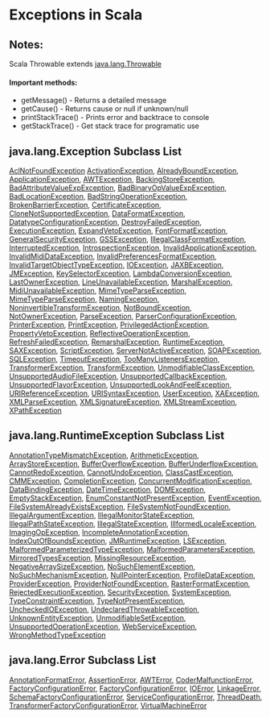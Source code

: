
# Exceptions in Scala
## Notes:
Scala Throwable extends [java.lang.Throwable](https://docs.oracle.com/javase/8/docs/api/java/lang/Throwable.html#java.lang.Throwable)

#### Important methods:
- getMessage() - Returns a detailed message
- getCause() - Returns cause or null if unknown/null
- printStackTrace() - Prints error and backtrace to console
- getStackTrace() - Get stack trace for programatic use

## java.lang.Exception  Subclass List

[AclNotFoundException](https://docs.oracle.com/javase/8/docs/api/java/security/acl/AclNotFoundException.html "class in java.security.acl")
[ActivationException](https://docs.oracle.com/javase/8/docs/api/java/rmi/activation/ActivationException.html "class in java.rmi.activation"), [AlreadyBoundException](https://docs.oracle.com/javase/8/docs/api/java/rmi/AlreadyBoundException.html "class in java.rmi"), [ApplicationException](https://docs.oracle.com/javase/8/docs/api/org/omg/CORBA/portable/ApplicationException.html "class in org.omg.CORBA.portable"), [AWTException](https://docs.oracle.com/javase/8/docs/api/java/awt/AWTException.html "class in java.awt"), [BackingStoreException](https://docs.oracle.com/javase/8/docs/api/java/util/prefs/BackingStoreException.html "class in java.util.prefs"), [BadAttributeValueExpException](https://docs.oracle.com/javase/8/docs/api/javax/management/BadAttributeValueExpException.html "class in javax.management"), [BadBinaryOpValueExpException](https://docs.oracle.com/javase/8/docs/api/javax/management/BadBinaryOpValueExpException.html "class in javax.management"), [BadLocationException](https://docs.oracle.com/javase/8/docs/api/javax/swing/text/BadLocationException.html "class in javax.swing.text"), [BadStringOperationException](https://docs.oracle.com/javase/8/docs/api/javax/management/BadStringOperationException.html "class in javax.management"), [BrokenBarrierException](https://docs.oracle.com/javase/8/docs/api/java/util/concurrent/BrokenBarrierException.html "class in java.util.concurrent"), [CertificateException](https://docs.oracle.com/javase/8/docs/api/javax/security/cert/CertificateException.html "class in javax.security.cert"), [CloneNotSupportedException](https://docs.oracle.com/javase/8/docs/api/java/lang/CloneNotSupportedException.html "class in java.lang"), [DataFormatException](https://docs.oracle.com/javase/8/docs/api/java/util/zip/DataFormatException.html "class in java.util.zip"), [DatatypeConfigurationException](https://docs.oracle.com/javase/8/docs/api/javax/xml/datatype/DatatypeConfigurationException.html "class in javax.xml.datatype"), [DestroyFailedException](https://docs.oracle.com/javase/8/docs/api/javax/security/auth/DestroyFailedException.html "class in javax.security.auth"), [ExecutionException](https://docs.oracle.com/javase/8/docs/api/java/util/concurrent/ExecutionException.html "class in java.util.concurrent"), [ExpandVetoException](https://docs.oracle.com/javase/8/docs/api/javax/swing/tree/ExpandVetoException.html "class in javax.swing.tree"), [FontFormatException](https://docs.oracle.com/javase/8/docs/api/java/awt/FontFormatException.html "class in java.awt"), [GeneralSecurityException](https://docs.oracle.com/javase/8/docs/api/java/security/GeneralSecurityException.html "class in java.security"), [GSSException](https://docs.oracle.com/javase/8/docs/api/org/ietf/jgss/GSSException.html "class in org.ietf.jgss"), [IllegalClassFormatException](https://docs.oracle.com/javase/8/docs/api/java/lang/instrument/IllegalClassFormatException.html "class in java.lang.instrument"), [InterruptedException](https://docs.oracle.com/javase/8/docs/api/java/lang/InterruptedException.html "class in java.lang"), [IntrospectionException](https://docs.oracle.com/javase/8/docs/api/java/beans/IntrospectionException.html "class in java.beans"), [InvalidApplicationException](https://docs.oracle.com/javase/8/docs/api/javax/management/InvalidApplicationException.html "class in javax.management"), [InvalidMidiDataException](https://docs.oracle.com/javase/8/docs/api/javax/sound/midi/InvalidMidiDataException.html "class in javax.sound.midi"), [InvalidPreferencesFormatException](https://docs.oracle.com/javase/8/docs/api/java/util/prefs/InvalidPreferencesFormatException.html "class in java.util.prefs"), [InvalidTargetObjectTypeException](https://docs.oracle.com/javase/8/docs/api/javax/management/modelmbean/InvalidTargetObjectTypeException.html "class in javax.management.modelmbean"), [IOException](https://docs.oracle.com/javase/8/docs/api/java/io/IOException.html "class in java.io"), [JAXBException](https://docs.oracle.com/javase/8/docs/api/javax/xml/bind/JAXBException.html "class in javax.xml.bind"), [JMException](https://docs.oracle.com/javase/8/docs/api/javax/management/JMException.html "class in javax.management"), [KeySelectorException](https://docs.oracle.com/javase/8/docs/api/javax/xml/crypto/KeySelectorException.html "class in javax.xml.crypto"), [LambdaConversionException](https://docs.oracle.com/javase/8/docs/api/java/lang/invoke/LambdaConversionException.html "class in java.lang.invoke"), [LastOwnerException](https://docs.oracle.com/javase/8/docs/api/java/security/acl/LastOwnerException.html "class in java.security.acl"), [LineUnavailableException](https://docs.oracle.com/javase/8/docs/api/javax/sound/sampled/LineUnavailableException.html "class in javax.sound.sampled"), [MarshalException](https://docs.oracle.com/javase/8/docs/api/javax/xml/crypto/MarshalException.html "class in javax.xml.crypto"), [MidiUnavailableException](https://docs.oracle.com/javase/8/docs/api/javax/sound/midi/MidiUnavailableException.html "class in javax.sound.midi"), [MimeTypeParseException](https://docs.oracle.com/javase/8/docs/api/java/awt/datatransfer/MimeTypeParseException.html "class in java.awt.datatransfer"), [MimeTypeParseException](https://docs.oracle.com/javase/8/docs/api/javax/activation/MimeTypeParseException.html "class in javax.activation"), [NamingException](https://docs.oracle.com/javase/8/docs/api/javax/naming/NamingException.html "class in javax.naming"), [NoninvertibleTransformException](https://docs.oracle.com/javase/8/docs/api/java/awt/geom/NoninvertibleTransformException.html "class in java.awt.geom"), [NotBoundException](https://docs.oracle.com/javase/8/docs/api/java/rmi/NotBoundException.html "class in java.rmi"), [NotOwnerException](https://docs.oracle.com/javase/8/docs/api/java/security/acl/NotOwnerException.html "class in java.security.acl"), [ParseException](https://docs.oracle.com/javase/8/docs/api/java/text/ParseException.html "class in java.text"), [ParserConfigurationException](https://docs.oracle.com/javase/8/docs/api/javax/xml/parsers/ParserConfigurationException.html "class in javax.xml.parsers"), [PrinterException](https://docs.oracle.com/javase/8/docs/api/java/awt/print/PrinterException.html "class in java.awt.print"), [PrintException](https://docs.oracle.com/javase/8/docs/api/javax/print/PrintException.html "class in javax.print"), [PrivilegedActionException](https://docs.oracle.com/javase/8/docs/api/java/security/PrivilegedActionException.html "class in java.security"), [PropertyVetoException](https://docs.oracle.com/javase/8/docs/api/java/beans/PropertyVetoException.html "class in java.beans"), [ReflectiveOperationException](https://docs.oracle.com/javase/8/docs/api/java/lang/ReflectiveOperationException.html "class in java.lang"), [RefreshFailedException](https://docs.oracle.com/javase/8/docs/api/javax/security/auth/RefreshFailedException.html "class in javax.security.auth"), [RemarshalException](https://docs.oracle.com/javase/8/docs/api/org/omg/CORBA/portable/RemarshalException.html "class in org.omg.CORBA.portable"), [RuntimeException](https://docs.oracle.com/javase/8/docs/api/java/lang/RuntimeException.html "class in java.lang"), [SAXException](https://docs.oracle.com/javase/8/docs/api/org/xml/sax/SAXException.html "class in org.xml.sax"), [ScriptException](https://docs.oracle.com/javase/8/docs/api/javax/script/ScriptException.html "class in javax.script"), [ServerNotActiveException](https://docs.oracle.com/javase/8/docs/api/java/rmi/server/ServerNotActiveException.html "class in java.rmi.server"), [SOAPException](https://docs.oracle.com/javase/8/docs/api/javax/xml/soap/SOAPException.html "class in javax.xml.soap"), [SQLException](https://docs.oracle.com/javase/8/docs/api/java/sql/SQLException.html "class in java.sql"), [TimeoutException](https://docs.oracle.com/javase/8/docs/api/java/util/concurrent/TimeoutException.html "class in java.util.concurrent"), [TooManyListenersException](https://docs.oracle.com/javase/8/docs/api/java/util/TooManyListenersException.html "class in java.util"), [TransformerException](https://docs.oracle.com/javase/8/docs/api/javax/xml/transform/TransformerException.html "class in javax.xml.transform"), [TransformException](https://docs.oracle.com/javase/8/docs/api/javax/xml/crypto/dsig/TransformException.html "class in javax.xml.crypto.dsig"), [UnmodifiableClassException](https://docs.oracle.com/javase/8/docs/api/java/lang/instrument/UnmodifiableClassException.html "class in java.lang.instrument"), [UnsupportedAudioFileException](https://docs.oracle.com/javase/8/docs/api/javax/sound/sampled/UnsupportedAudioFileException.html "class in javax.sound.sampled"), [UnsupportedCallbackException](https://docs.oracle.com/javase/8/docs/api/javax/security/auth/callback/UnsupportedCallbackException.html "class in javax.security.auth.callback"), [UnsupportedFlavorException](https://docs.oracle.com/javase/8/docs/api/java/awt/datatransfer/UnsupportedFlavorException.html "class in java.awt.datatransfer"), [UnsupportedLookAndFeelException](https://docs.oracle.com/javase/8/docs/api/javax/swing/UnsupportedLookAndFeelException.html "class in javax.swing"), [URIReferenceException](https://docs.oracle.com/javase/8/docs/api/javax/xml/crypto/URIReferenceException.html "class in javax.xml.crypto"), [URISyntaxException](https://docs.oracle.com/javase/8/docs/api/java/net/URISyntaxException.html "class in java.net"), [UserException](https://docs.oracle.com/javase/8/docs/api/org/omg/CORBA/UserException.html "class in org.omg.CORBA"), [XAException](https://docs.oracle.com/javase/8/docs/api/javax/transaction/xa/XAException.html "class in javax.transaction.xa"), [XMLParseException](https://docs.oracle.com/javase/8/docs/api/javax/management/modelmbean/XMLParseException.html "class in javax.management.modelmbean"), [XMLSignatureException](https://docs.oracle.com/javase/8/docs/api/javax/xml/crypto/dsig/XMLSignatureException.html "class in javax.xml.crypto.dsig"), [XMLStreamException](https://docs.oracle.com/javase/8/docs/api/javax/xml/stream/XMLStreamException.html "class in javax.xml.stream"), [XPathException](https://docs.oracle.com/javase/8/docs/api/javax/xml/xpath/XPathException.html "class in javax.xml.xpath")

## java.lang.RuntimeException Subclass List

[AnnotationTypeMismatchException](https://docs.oracle.com/javase/8/docs/api/java/lang/annotation/AnnotationTypeMismatchException.html "class in java.lang.annotation"), [ArithmeticException](https://docs.oracle.com/javase/8/docs/api/java/lang/ArithmeticException.html "class in java.lang"), [ArrayStoreException](https://docs.oracle.com/javase/8/docs/api/java/lang/ArrayStoreException.html "class in java.lang"), [BufferOverflowException](https://docs.oracle.com/javase/8/docs/api/java/nio/BufferOverflowException.html "class in java.nio"), [BufferUnderflowException](https://docs.oracle.com/javase/8/docs/api/java/nio/BufferUnderflowException.html "class in java.nio"), [CannotRedoException](https://docs.oracle.com/javase/8/docs/api/javax/swing/undo/CannotRedoException.html "class in javax.swing.undo"), [CannotUndoException](https://docs.oracle.com/javase/8/docs/api/javax/swing/undo/CannotUndoException.html "class in javax.swing.undo"), [ClassCastException](https://docs.oracle.com/javase/8/docs/api/java/lang/ClassCastException.html "class in java.lang"), [CMMException](https://docs.oracle.com/javase/8/docs/api/java/awt/color/CMMException.html "class in java.awt.color"), [CompletionException](https://docs.oracle.com/javase/8/docs/api/java/util/concurrent/CompletionException.html "class in java.util.concurrent"), [ConcurrentModificationException](https://docs.oracle.com/javase/8/docs/api/java/util/ConcurrentModificationException.html "class in java.util"), [DataBindingException](https://docs.oracle.com/javase/8/docs/api/javax/xml/bind/DataBindingException.html "class in javax.xml.bind"), [DateTimeException](https://docs.oracle.com/javase/8/docs/api/java/time/DateTimeException.html "class in java.time"), [DOMException](https://docs.oracle.com/javase/8/docs/api/org/w3c/dom/DOMException.html "class in org.w3c.dom"), [EmptyStackException](https://docs.oracle.com/javase/8/docs/api/java/util/EmptyStackException.html "class in java.util"), [EnumConstantNotPresentException](https://docs.oracle.com/javase/8/docs/api/java/lang/EnumConstantNotPresentException.html "class in java.lang"), [EventException](https://docs.oracle.com/javase/8/docs/api/org/w3c/dom/events/EventException.html "class in org.w3c.dom.events"), [FileSystemAlreadyExistsException](https://docs.oracle.com/javase/8/docs/api/java/nio/file/FileSystemAlreadyExistsException.html "class in java.nio.file"), [FileSystemNotFoundException](https://docs.oracle.com/javase/8/docs/api/java/nio/file/FileSystemNotFoundException.html "class in java.nio.file"), [IllegalArgumentException](https://docs.oracle.com/javase/8/docs/api/java/lang/IllegalArgumentException.html "class in java.lang"), [IllegalMonitorStateException](https://docs.oracle.com/javase/8/docs/api/java/lang/IllegalMonitorStateException.html "class in java.lang"), [IllegalPathStateException](https://docs.oracle.com/javase/8/docs/api/java/awt/geom/IllegalPathStateException.html "class in java.awt.geom"), [IllegalStateException](https://docs.oracle.com/javase/8/docs/api/java/lang/IllegalStateException.html "class in java.lang"), [IllformedLocaleException](https://docs.oracle.com/javase/8/docs/api/java/util/IllformedLocaleException.html "class in java.util"), [ImagingOpException](https://docs.oracle.com/javase/8/docs/api/java/awt/image/ImagingOpException.html "class in java.awt.image"), [IncompleteAnnotationException](https://docs.oracle.com/javase/8/docs/api/java/lang/annotation/IncompleteAnnotationException.html "class in java.lang.annotation"), [IndexOutOfBoundsException](https://docs.oracle.com/javase/8/docs/api/java/lang/IndexOutOfBoundsException.html "class in java.lang"), [JMRuntimeException](https://docs.oracle.com/javase/8/docs/api/javax/management/JMRuntimeException.html "class in javax.management"), [LSException](https://docs.oracle.com/javase/8/docs/api/org/w3c/dom/ls/LSException.html "class in org.w3c.dom.ls"), [MalformedParameterizedTypeException](https://docs.oracle.com/javase/8/docs/api/java/lang/reflect/MalformedParameterizedTypeException.html "class in java.lang.reflect"), [MalformedParametersException](https://docs.oracle.com/javase/8/docs/api/java/lang/reflect/MalformedParametersException.html "class in java.lang.reflect"), [MirroredTypesException](https://docs.oracle.com/javase/8/docs/api/javax/lang/model/type/MirroredTypesException.html "class in javax.lang.model.type"), [MissingResourceException](https://docs.oracle.com/javase/8/docs/api/java/util/MissingResourceException.html "class in java.util"), [NegativeArraySizeException](https://docs.oracle.com/javase/8/docs/api/java/lang/NegativeArraySizeException.html "class in java.lang"), [NoSuchElementException](https://docs.oracle.com/javase/8/docs/api/java/util/NoSuchElementException.html "class in java.util"), [NoSuchMechanismException](https://docs.oracle.com/javase/8/docs/api/javax/xml/crypto/NoSuchMechanismException.html "class in javax.xml.crypto"), [NullPointerException](https://docs.oracle.com/javase/8/docs/api/java/lang/NullPointerException.html "class in java.lang"), [ProfileDataException](https://docs.oracle.com/javase/8/docs/api/java/awt/color/ProfileDataException.html "class in java.awt.color"), [ProviderException](https://docs.oracle.com/javase/8/docs/api/java/security/ProviderException.html "class in java.security"), [ProviderNotFoundException](https://docs.oracle.com/javase/8/docs/api/java/nio/file/ProviderNotFoundException.html "class in java.nio.file"), [RasterFormatException](https://docs.oracle.com/javase/8/docs/api/java/awt/image/RasterFormatException.html "class in java.awt.image"), [RejectedExecutionException](https://docs.oracle.com/javase/8/docs/api/java/util/concurrent/RejectedExecutionException.html "class in java.util.concurrent"), [SecurityException](https://docs.oracle.com/javase/8/docs/api/java/lang/SecurityException.html "class in java.lang"), [SystemException](https://docs.oracle.com/javase/8/docs/api/org/omg/CORBA/SystemException.html "class in org.omg.CORBA"), [TypeConstraintException](https://docs.oracle.com/javase/8/docs/api/javax/xml/bind/TypeConstraintException.html "class in javax.xml.bind"), [TypeNotPresentException](https://docs.oracle.com/javase/8/docs/api/java/lang/TypeNotPresentException.html "class in java.lang"), [UncheckedIOException](https://docs.oracle.com/javase/8/docs/api/java/io/UncheckedIOException.html "class in java.io"), [UndeclaredThrowableException](https://docs.oracle.com/javase/8/docs/api/java/lang/reflect/UndeclaredThrowableException.html "class in java.lang.reflect"), [UnknownEntityException](https://docs.oracle.com/javase/8/docs/api/javax/lang/model/UnknownEntityException.html "class in javax.lang.model"), [UnmodifiableSetException](https://docs.oracle.com/javase/8/docs/api/javax/print/attribute/UnmodifiableSetException.html "class in javax.print.attribute"), [UnsupportedOperationException](https://docs.oracle.com/javase/8/docs/api/java/lang/UnsupportedOperationException.html "class in java.lang"), [WebServiceException](https://docs.oracle.com/javase/8/docs/api/javax/xml/ws/WebServiceException.html "class in javax.xml.ws"), [WrongMethodTypeException](https://docs.oracle.com/javase/8/docs/api/java/lang/invoke/WrongMethodTypeException.html "class in java.lang.invoke")


## java.lang.Error Subclass List

[AnnotationFormatError](https://docs.oracle.com/javase/8/docs/api/java/lang/annotation/AnnotationFormatError.html "class in java.lang.annotation"), [AssertionError](https://docs.oracle.com/javase/8/docs/api/java/lang/AssertionError.html "class in java.lang"), [AWTError](https://docs.oracle.com/javase/8/docs/api/java/awt/AWTError.html "class in java.awt"), [CoderMalfunctionError](https://docs.oracle.com/javase/8/docs/api/java/nio/charset/CoderMalfunctionError.html "class in java.nio.charset"), [FactoryConfigurationError](https://docs.oracle.com/javase/8/docs/api/javax/xml/parsers/FactoryConfigurationError.html "class in javax.xml.parsers"), [FactoryConfigurationError](https://docs.oracle.com/javase/8/docs/api/javax/xml/stream/FactoryConfigurationError.html "class in javax.xml.stream"), [IOError](https://docs.oracle.com/javase/8/docs/api/java/io/IOError.html "class in java.io"), [LinkageError](https://docs.oracle.com/javase/8/docs/api/java/lang/LinkageError.html "class in java.lang"), [SchemaFactoryConfigurationError](https://docs.oracle.com/javase/8/docs/api/javax/xml/validation/SchemaFactoryConfigurationError.html "class in javax.xml.validation"), [ServiceConfigurationError](https://docs.oracle.com/javase/8/docs/api/java/util/ServiceConfigurationError.html "class in java.util"), [ThreadDeath](https://docs.oracle.com/javase/8/docs/api/java/lang/ThreadDeath.html "class in java.lang"), [TransformerFactoryConfigurationError](https://docs.oracle.com/javase/8/docs/api/javax/xml/transform/TransformerFactoryConfigurationError.html "class in javax.xml.transform"), [VirtualMachineError](https://docs.oracle.com/javase/8/docs/api/java/lang/VirtualMachineError.html "class in java.lang")
